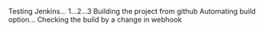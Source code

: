 Testing Jenkins...  1...2...3
Building the project from github
Automating build option...
Checking the build by a change in webhook
